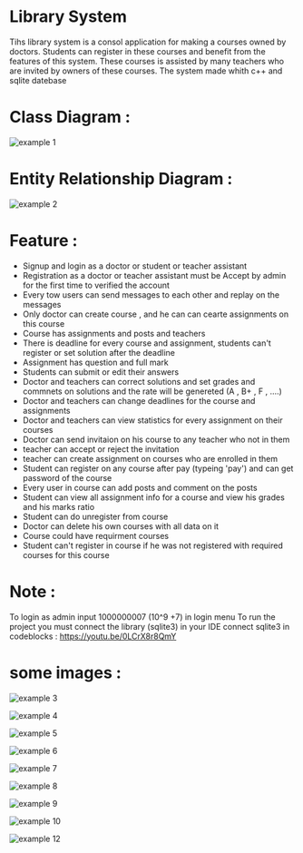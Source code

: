 # Library System 

Tihs library system is a consol application for making a courses owned by doctors.
Students can register in these courses and benefit from the features of this system.
These courses is assisted by many teachers who are invited by owners of these courses.
The system made whith c++ and sqlite datebase

# Class Diagram :

![example 1](https://github.com/abdulkareeme/Library-System/blob/main/LibrarySystemProject/Diagrams/Library%20system%20diagram.jpg)

# Entity Relationship Diagram : 

![example 2](https://github.com/abdulkareeme/Library-System/blob/main/LibrarySystemProject/Diagrams/Library%20System%20ER.jpg)

# Feature :

- Signup and login as a doctor or student or teacher assistant
- Registration as a doctor or teacher assistant must be Accept by admin for the first time to verified the account
- Every tow users can send messages to each other and replay on the messages
- Only doctor can create course , and he can can cearte assignments on this course
- Course has assignments and posts and teachers
- There is deadline for every course and assignment, students can't register or set solution after the deadline
- Assignment has question and full mark 
- Students can submit or edit their answers 
- Doctor and teachers can correct solutions and set grades and commnets on solutions and the rate will be genereted (A , B+ , F , ....)
- Doctor and teachers can change deadlines for the course and assignments 
- Doctor and teachers can view statistics for every assignment on their courses
- Doctor can send invitaion on his course to any teacher who not in them
- teacher can accept or reject the invitation
- teacher can create assignment on courses who are enrolled in them
- Student can register on any course after pay (typeing 'pay') and can get password of the course 
- Every user in course can add posts and comment on the posts 
- Student can view all assignment info for a course and view his grades and his marks ratio
- Student can do unregister from course 
- Doctor can delete his own courses with all data on it
- Course could have requirment courses 
- Student can't register in course if he was not registered with required courses for this course 

# Note : 
To login as admin input 1000000007 (10^9 +7) in login menu
To run the project you must connect the library (sqlite3) in your IDE
connect sqlite3 in codeblocks : https://youtu.be/0LCrX8r8QmY

# some images :

![example 3](https://github.com/abdulkareeme/Library-System/blob/main/LibrarySystemProject/Images/Table%20user%20.png)

![example 4](https://github.com/abdulkareeme/Library-System/blob/main/LibrarySystemProject/Images/Table%20assignment.png)

![example 5](https://github.com/abdulkareeme/Library-System/blob/main/LibrarySystemProject/Images/Delete%20course.png)

![example 6](https://github.com/abdulkareeme/Library-System/blob/main/LibrarySystemProject/Images/Assignment%20info.png)

![example 7](https://github.com/abdulkareeme/Library-System/blob/main/LibrarySystemProject/Images/Register.png)

![example 8](https://github.com/abdulkareeme/Library-System/blob/main/LibrarySystemProject/Images/Signup.png)

![example 9](https://github.com/abdulkareeme/Library-System/blob/main/LibrarySystemProject/Images/Login%20as%20admin.png)

![example 10](https://github.com/abdulkareeme/Library-System/blob/main/LibrarySystemProject/Images/Create%20course.png)

![example 12](https://github.com/abdulkareeme/Library-System/blob/main/LibrarySystemProject/Images/View%20solution.png)
